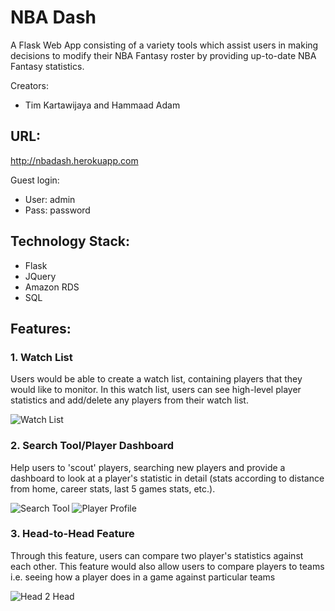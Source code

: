 # NBA Dash

A Flask Web App consisting of a variety tools which assist users in making	
decisions to modify their NBA Fantasy roster by providing up-to-date NBA Fantasy statistics.

Creators:
- Tim Kartawijaya and Hammaad Adam

## URL:
http://nbadash.herokuapp.com

Guest login: 
- User: admin
- Pass: password

## Technology Stack: 
- Flask 
- JQuery 
- Amazon RDS
- SQL

## Features: 

### 1. Watch List

Users	would	be able	to create	a	watch	list,	containing players that they would like to monitor. In this watch list, users can see high-level player statistics and add/delete any players from their watch list. 

![Watch List](https://github.com/timjaya/nbadash/blob/master/screenshots/watchlist.png "Watch List")

### 2. Search Tool/Player Dashboard

Help users to 'scout' players, searching new players and provide a dashboard to look at a player's statistic in detail (stats according to distance from home, career stats, last 5 games stats, etc.).

![Search Tool](https://github.com/timjaya/nbadash/blob/master/screenshots/search.png "Search Tool")
![Player Profile](https://github.com/timjaya/nbadash/blob/master/screenshots/profile.png "Profile")

### 3. Head-to-Head Feature

Through this feature, users can compare two player's statistics against each other. This feature would also allow users to compare players to teams i.e. seeing how a player does in a game against particular teams

![Head 2 Head](https://github.com/timjaya/nbadash/blob/master/screenshots/h2h.png "Head 2 Head")
